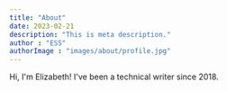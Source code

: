 ```yaml
---
title: "About"
date: 2023-02-21
description: "This is meta description."
author : "ESS"
authorImage : "images/about/profile.jpg"
---
```


Hi, I'm Elizabeth! I've been a technical writer since 2018.
